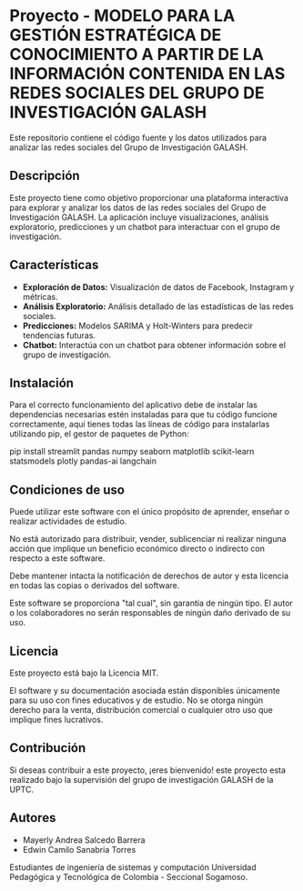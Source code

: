 # Proyecto - MODELO PARA LA GESTIÓN ESTRATÉGICA DE CONOCIMIENTO A PARTIR DE LA INFORMACIÓN CONTENIDA EN LAS REDES SOCIALES DEL GRUPO DE INVESTIGACIÓN GALASH

Este repositorio contiene el código fuente y los datos utilizados para analizar las redes sociales del Grupo de Investigación GALASH.

## Descripción

Este proyecto tiene como objetivo proporcionar una plataforma interactiva para explorar y analizar los datos de las redes sociales del Grupo de Investigación GALASH. La aplicación incluye visualizaciones, análisis exploratorio, predicciones y un chatbot para interactuar con el grupo de investigación.

## Características

- **Exploración de Datos:** Visualización de datos de Facebook, Instagram y métricas.
- **Análisis Exploratorio:** Análisis detallado de las estadísticas de las redes sociales.
- **Predicciones:** Modelos SARIMA y Holt-Winters para predecir tendencias futuras.
- **Chatbot:** Interactúa con un chatbot para obtener información sobre el grupo de investigación.

## Instalación

Para el correcto funcionamiento del aplicativo debe de instalar las dependencias necesarias estén instaladas para que tu código funcione correctamente, aquí tienes todas las líneas de código para instalarlas utilizando pip, el gestor de paquetes de Python:

pip install streamlit pandas numpy seaborn matplotlib scikit-learn statsmodels plotly pandas-ai langchain

## Condiciones de uso

Puede utilizar este software con el único propósito de aprender, enseñar o realizar actividades de estudio.

No está autorizado para distribuir, vender, sublicenciar ni realizar ninguna acción que implique un beneficio económico directo o indirecto con respecto a este software.

Debe mantener intacta la notificación de derechos de autor y esta licencia en todas las copias o derivados del software.

Este software se proporciona "tal cual", sin garantía de ningún tipo. El autor o los colaboradores no serán responsables de ningún daño derivado de su uso.

## Licencia

Este proyecto está bajo la Licencia MIT.

El software y su documentación asociada están disponibles únicamente para su uso con fines educativos y de estudio. No se otorga ningún derecho para la venta, distribución comercial o cualquier otro uso que implique fines lucrativos.

## Contribución

Si deseas contribuir a este proyecto, ¡eres bienvenido! este proyecto esta realizado bajo la supervisión del grupo de investigación GALASH de la UPTC.

## Autores

- Mayerly Andrea Salcedo Barrera
- Edwin Camilo Sanabria Torres

Estudiantes de ingeniería de sistemas y computación Universidad Pedagógica y Tecnológica de Colombia - Seccional Sogamoso.
